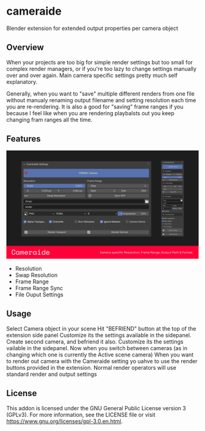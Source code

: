 # cameraide
Blender extension for extended output properties per camera object

## Overview
When your projects are too big for simple render settings but too small for complex render managers, or if you're too lazy to change settings manually over and over again. Main camera specific settings pretty much self explanatory.


Generally, when you want to "save" multiple different renders from one file without manualy renaming output filename and setting resolution each time you are re-rendering.
It is also a good for "saving" frame ranges if you because I feel like when you are rendering playbalsts out you keep changing fram ranges all the time.
## Features

![Image Description](https://github.com/longiy/cameraide/blob/main/Cameraid_Preview.png)
- Resolution
- Swap Resolution
- Frame Range
- Frame Range Sync
- File Ouput Settings
## Usage
Select Camera object in your scene
Hit "BEFRIEND" button at the top of the extension side panel 
Customize its the settings available in the sidepanel.
Create second camera, and befriend it also.
Customize its the settings vailable in the sidepanel.
Now when you switch between cameras (as in changing which one is currently the Active scene camera) 
When you want to render out camera with the Cameraide setting yo uahve to use the render buttons provided in the extension. Normal render operators will use standard render and output settings

## License
This addon is licensed under the GNU General Public License version 3 (GPLv3).
For more information, see the LICENSE file or visit https://www.gnu.org/licenses/gpl-3.0.en.html.

